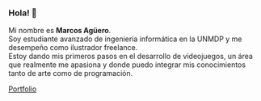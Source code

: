 ### Hola! 👋
Mi nombre es <b>Marcos Agüero</b>.</br>
Soy estudiante avanzado de ingeniería informática en la UNMDP y me desempeño como ilustrador freelance.</br>
Estoy dando mis primeros pasos en el desarrollo de videojuegos, un área que realmente me apasiona y donde puedo integrar mis conocimientos tanto de arte como de programación.</br>

<a href="https://agmarcos5.github.io">Portfolio</a>

<!--
**AgMarcos5/AgMarcos5** is a ✨ _special_ ✨ repository because its `README.md` (this file) appears on your GitHub profile.

Here are some ideas to get you started:

- 🔭 I’m currently working on ...
- 🌱 I’m currently learning ...
- 👯 I’m looking to collaborate on ...
- 🤔 I’m looking for help with ...
- 💬 Ask me about ...
- 📫 How to reach me: ...
- 😄 Pronouns: ...
- ⚡ Fun fact: ...
-->
